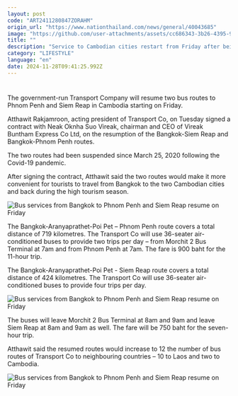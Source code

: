 ```yaml
---
layout: post
code: "ART2411280847ZORAHM"
origin_url: "https://www.nationthailand.com/news/general/40043685"
image: "https://github.com/user-attachments/assets/cc686343-3b26-4395-9aed-661230594657"
title: ""
description: "Service to Cambodian cities restart from Friday after being stopped in March 2020 due to the pandemic"
category: "LIFESTYLE"
language: "en"
date: 2024-11-28T09:41:25.992Z
---
```


# 









The government-run Transport Company will resume two bus routes to Phnom Penh and Siem Reap in Cambodia starting on Friday.

Atthawit Rakjamroon, acting president of Transport Co, on Tuesday signed a contract with Neak Oknha Suo Vireak, chairman and CEO of Vireak Buntham Express Co Ltd, on the resumption of the Bangkok-Siem Reap and Bangkok-Phnom Penh routes.

The two routes had been suspended since March 25, 2020 following the Covid-19 pandemic.

After signing the contract, Atthawit said the two routes would make it more convenient for tourists to travel from Bangkok to the two Cambodian cities and back during the high tourism season.

  ![Bus services from Bangkok to Phnom Penh and Siem Reap resume on Friday](https://github.com/user-attachments/assets/65535493-5807-4688-8682-ef16f5b66059)

The Bangkok-Aranyaprathet-Poi Pet – Phnom Penh route covers a total distance of 719 kilometres. The Transport Co will use 36-seater air-conditioned buses to provide two trips per day – from Morchit 2 Bus Terminal at 7am and from Phnom Penh at 7am. The fare is 900 baht for the 11-hour trip.

The Bangkok-Aranyaprathet-Poi Pet - Siem Reap route covers a total distance of 424 kilometres. The Transport Co will use 36-seater air-conditioned buses to provide four trips per day.

  ![Bus services from Bangkok to Phnom Penh and Siem Reap resume on Friday](https://github.com/user-attachments/assets/73319fdb-e4dd-4fe3-8a13-8187c5686d56)

The buses will leave Morchit 2 Bus Terminal at 8am and 9am and leave Siem Reap at 8am and 9am as well. The fare will be 750 baht for the seven-hour trip.

Atthawit said the resumed routes would increase to 12 the number of bus routes of Transport Co to neighbouring countries – 10 to Laos and two to Cambodia.

   ![Bus services from Bangkok to Phnom Penh and Siem Reap resume on Friday](https://github.com/user-attachments/assets/10e83692-9d1b-40d3-8836-7d5bba888696)